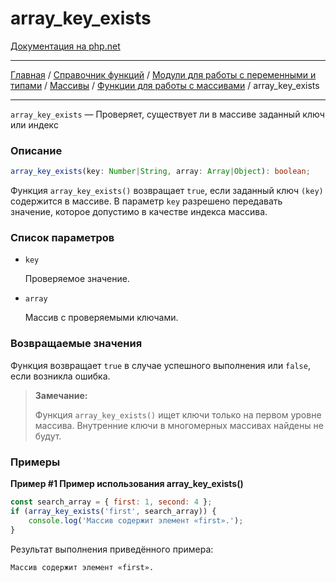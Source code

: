 # array_key_exists

[Документация на php.net](https://www.php.net/manual/ru/function.array-key-exists.php)

---

[Главная](../../../../../README.md) / [Справочник функций](../../../../funcref.md) /
[Модули для работы с переменными и типами](../../../vartype.md) / [Массивы](../../array.md) /
[Функции для работы с массивами](../func.md) / array_key_exists

---

`array_key_exists` — Проверяет, существует ли в массиве заданный ключ или индекс

### Описание

```ts
array_key_exists(key: Number|String, array: Array|Object): boolean;
```

Функция `array_key_exists()` возвращает `true`, если заданный ключ `(key)` содержится в массиве. В
параметр `key` разрешено передавать значение, которое допустимо в качестве индекса массива.

### Список параметров

-   `key`

    Проверяемое значение.

-   `array`

    Массив с проверяемыми ключами.

### Возвращаемые значения

Функция возвращает `true` в случае успешного выполнения или `false`, если возникла ошибка.

> **Замечание:**
>
> Функция `array_key_exists()` ищет ключи только на первом уровне массива. Внутренние ключи в
> многомерных массивах найдены не будут.

### Примеры

**Пример #1 Пример использования array_key_exists()**

```js
const search_array = { first: 1, second: 4 };
if (array_key_exists('first', search_array)) {
    console.log('Массив содержит элемент «first».');
}
```

Результат выполнения приведённого примера:

    Массив содержит элемент «first».
